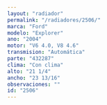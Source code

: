 ```yaml
---
layout: "radiador"
permalink: "/radiadores/2506/"
marca: "Ford"
modelo: "Explorer"
ano: "2004"
motor: "V6 4.0, V8 4.6"
transmision: "Automática"
parte: "432287"
clima: "Con clima"
alto: "21 1/4"
ancho: "23 13/16"
observaciones: ""
id: "2506"
---
```



